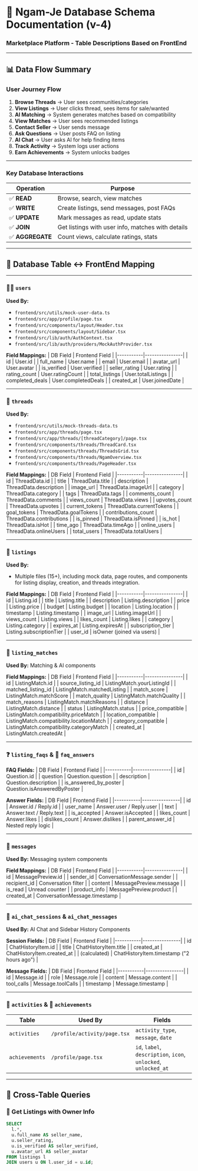 # 🧩 Ngam-Je Database Schema Documentation (v-4)
### Marketplace Platform - Table Descriptions Based on FrontEnd

---

## 📊 Data Flow Summary

### **User Journey Flow**
1. **Browse Threads** → User sees communities/categories  
2. **View Listings** → User clicks thread, sees items for sale/wanted  
3. **AI Matching** → System generates matches based on compatibility  
4. **View Matches** → User sees recommended listings  
5. **Contact Seller** → User sends message  
6. **Ask Questions** → User posts FAQ on listing  
7. **AI Chat** → User asks AI for help finding items  
8. **Track Activity** → System logs user actions  
9. **Earn Achievements** → System unlocks badges  

---

### **Key Database Interactions**
| Operation | Purpose |
|------------|----------|
| ✅ **READ** | Browse, search, view matches |
| ✅ **WRITE** | Create listings, send messages, post FAQs |
| ✅ **UPDATE** | Mark messages as read, update stats |
| ✅ **JOIN** | Get listings with user info, matches with details |
| ✅ **AGGREGATE** | Count views, calculate ratings, stats |

---

## 🧱 Database Table ↔ FrontEnd Mapping

---

### 🧑‍💼 `users`
**Used By:**
- `frontend/src/utils/mock-user-data.ts`
- `frontend/src/app/profile/page.tsx`
- `frontend/src/components/layout/Header.tsx`
- `frontend/src/components/layout/Sidebar.tsx`
- `frontend/src/lib/auth/AuthContext.tsx`
- `frontend/src/lib/auth/providers/MockAuthProvider.tsx`

**Field Mappings:**
| DB Field | Frontend Field |
|-----------|----------------|
| id | User.id |
| full_name | User.name |
| email | User.email |
| avatar_url | User.avatar |
| is_verified | User.verified |
| seller_rating | User.rating |
| rating_count | User.ratingCount |
| total_listings | User.totalListings |
| completed_deals | User.completedDeals |
| created_at | User.joinedDate |

---

### 🧵 `threads`
**Used By:**
- `frontend/src/utils/mock-threads-data.ts`
- `frontend/src/app/threads/page.tsx`
- `frontend/src/app/threads/[threadCategory]/page.tsx`
- `frontend/src/components/threads/ThreadCard.tsx`
- `frontend/src/components/threads/ThreadsGrid.tsx`
- `frontend/src/components/threads/NgamOverview.tsx`
- `frontend/src/components/threads/PageHeader.tsx`

**Field Mappings:**
| DB Field | Frontend Field |
|-----------|----------------|
| id | ThreadData.id |
| title | ThreadData.title |
| description | ThreadData.description |
| image_url | ThreadData.imageUrl |
| category | ThreadData.category |
| tags | ThreadData.tags |
| comments_count | ThreadData.comments |
| views_count | ThreadData.views |
| upvotes_count | ThreadData.upvotes |
| current_tokens | ThreadData.currentTokens |
| goal_tokens | ThreadData.goalTokens |
| contributions_count | ThreadData.contributions |
| is_pinned | ThreadData.isPinned |
| is_hot | ThreadData.isHot |
| time_ago | ThreadData.timeAgo |
| online_users | ThreadData.onlineUsers |
| total_users | ThreadData.totalUsers |

---

### 🛒 `listings`
**Used By:**
- Multiple files (15+), including mock data, page routes, and components for listing display, creation, and threads integration.

**Field Mappings:**
| DB Field | Frontend Field |
|-----------|----------------|
| id | Listing.id |
| title | Listing.title |
| description | Listing.description |
| price | Listing.price |
| budget | Listing.budget |
| location | Listing.location |
| timestamp | Listing.timestamp |
| image_url | Listing.imageUrl |
| views_count | Listing.views |
| likes_count | Listing.likes |
| category | Listing.category |
| expires_at | Listing.expiresAt |
| subscription_tier | Listing.subscriptionTier |
| user_id | isOwner (joined via users) |

---

### 🤝 `listing_matches`
**Used By:** Matching & AI components

**Field Mappings:**
| DB Field | Frontend Field |
|-----------|----------------|
| id | ListingMatch.id |
| source_listing_id | ListingMatch.yourListingId |
| matched_listing_id | ListingMatch.matchedListing |
| match_score | ListingMatch.matchScore |
| match_quality | ListingMatch.matchQuality |
| match_reasons | ListingMatch.matchReasons |
| distance | ListingMatch.distance |
| status | ListingMatch.status |
| price_compatible | ListingMatch.compatibility.priceMatch |
| location_compatible | ListingMatch.compatibility.locationMatch |
| category_compatible | ListingMatch.compatibility.categoryMatch |
| created_at | ListingMatch.createdAt |

---

### ❓ `listing_faqs` & 💬 `faq_answers`

**FAQ Fields:**
| DB Field | Frontend Field |
|-----------|----------------|
| id | Question.id |
| question | Question.question |
| description | Question.description |
| is_answered_by_poster | Question.isAnsweredByPoster |

**Answer Fields:**
| DB Field | Frontend Field |
|-----------|----------------|
| id | Answer.id / Reply.id |
| user_name | Answer.user / Reply.user |
| text | Answer.text / Reply.text |
| is_accepted | Answer.isAccepted |
| likes_count | Answer.likes |
| dislikes_count | Answer.dislikes |
| parent_answer_id | Nested reply logic |

---

### 💌 `messages`
**Used By:** Messaging system components

**Field Mappings:**
| DB Field | Frontend Field |
|-----------|----------------|
| id | MessagePreview.id |
| sender_id | ConversationMessage.sender |
| recipient_id | Conversation filter |
| content | MessagePreview.message |
| is_read | Unread counter |
| product_info | MessagePreview.product |
| created_at | ConversationMessage.timestamp |

---

### 🤖 `ai_chat_sessions` & `ai_chat_messages`
**Used By:** AI Chat and Sidebar History Components

**Session Fields:**
| DB Field | Frontend Field |
|-----------|----------------|
| id | ChatHistoryItem.id |
| title | ChatHistoryItem.title |
| created_at | ChatHistoryItem.created_at |
| (calculated) | ChatHistoryItem.timestamp ("2 hours ago") |

**Message Fields:**
| DB Field | Frontend Field |
|-----------|----------------|
| id | Message.id |
| role | Message.role |
| content | Message.content |
| tool_calls | Message.toolCalls |
| timestamp | Message.timestamp |

---

### 🧭 `activities` & 🏅 `achievements`
| Table | Used By | Fields |
|--------|----------|--------|
| `activities` | `/profile/activity/page.tsx` | `activity_type`, `message`, `date` |
| `achievements` | `/profile/page.tsx` | `id`, `label`, `description`, `icon`, `unlocked`, `unlocked_at` |

---

## 🔗 Cross-Table Queries

### 🧍 Get Listings with Owner Info
```sql
SELECT 
  l.*,
  u.full_name AS seller_name,
  u.seller_rating,
  u.is_verified AS seller_verified,
  u.avatar_url AS seller_avatar
FROM listings l
JOIN users u ON l.user_id = u.id;
